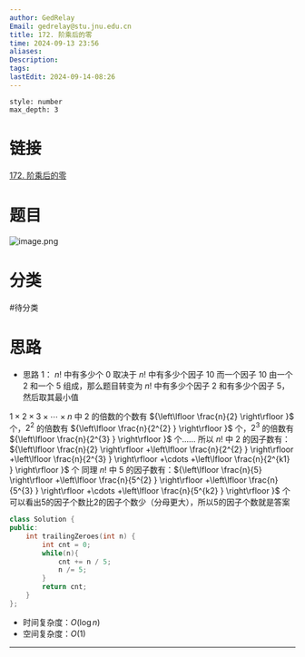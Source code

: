 ```yaml
---
author: GedRelay
Email: gedrelay@stu.jnu.edu.cn
title: 172. 阶乘后的零
time: 2024-09-13 23:56
aliases: 
Description: 
tags: 
lastEdit: 2024-09-14-08:26
---
```


```toc
style: number
max_depth: 3
```

# 链接
[172. 阶乘后的零](https://leetcode.cn/problems/factorial-trailing-zeroes/) 

# 题目
![image.png](https://ged-pic-bed.oss-cn-guangzhou.aliyuncs.com/img/202409132356387.png)


# 分类
#待分类

# 思路
- 思路 1：
$n!$ 中有多少个 $0$ 取决于 $n!$ 中有多少个因子 $10$ 
而一个因子 $10$ 由一个 $2$ 和一个 $5$ 组成，那么题目转变为 $n!$ 中有多少个因子 $2$ 和有多少个因子 $5$，然后取其最小值

${1\times 2\times 3\times \cdots \times n}$ 中 ${2 }$ 的倍数的个数有 ${\left\lfloor \frac{n}{2}  \right\rfloor  }$ 个，${2^{2}  }$ 的倍数有 ${\left\lfloor \frac{n}{2^{2} }  \right\rfloor  }$ 个，${2^{3}  }$ 的倍数有 ${\left\lfloor \frac{n}{2^{3} }  \right\rfloor  }$ 个......
所以 ${n! }$ 中 ${2 }$ 的因子数有：${\left\lfloor \frac{n}{2}  \right\rfloor +\left\lfloor \frac{n}{2^{2} }  \right\rfloor +\left\lfloor \frac{n}{2^{3} }  \right\rfloor +\cdots +\left\lfloor \frac{n}{2^{k1} }  \right\rfloor  }$ 个
同理 ${n! }$ 中 ${5 }$ 的因子数有：${\left\lfloor \frac{n}{5}  \right\rfloor +\left\lfloor \frac{n}{5^{2} }  \right\rfloor +\left\lfloor \frac{n}{5^{3} }  \right\rfloor +\cdots +\left\lfloor \frac{n}{5^{k2} }  \right\rfloor  }$ 个
可以看出$5$的因子个数比$2$的因子个数少（分母更大），所以$5$的因子个数就是答案


```cpp
class Solution {
public:
    int trailingZeroes(int n) {
        int cnt = 0;
        while(n){
            cnt += n / 5;
            n /= 5;
        }
        return cnt;
    }
};
```


- 时间复杂度：${O\left( \log n \right)  }$ 
- 空间复杂度：${O\left( 1 \right)  }$ 


---

